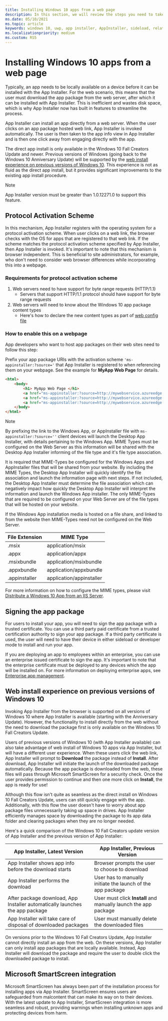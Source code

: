 ```yaml
---
title: Installing Windows 10 apps from a web page
description: In this section, we will review the steps you need to take to allow users to install your apps directly from the web page.
ms.date: 05/10/2021
ms.topic: article
keywords: windows 10, uwp, app installer, AppInstaller, sideload, related set, optional packages
ms.localizationpriority: medium
ms.custom: RS5
---
```


# Installing Windows 10 apps from a web page

Typically, an app needs to be locally available on a device before it can be installed with the App Installer. For the web scenario, this means that the user must download the app package from the web server, after which it can be installed with App Installer. This is inefficient and wastes disk space, which is why App Installer now has built in features to streamline the process.

App Installer can install an app directly from a web server. When the user clicks on an app package hosted web link, App Installer is invoked automatically. The user is then taken to the app info view in App Installer and is then one click away from engaging directly with the app.

The direct app install is only available in the Windows 10 Fall Creators Update and newer. Previous versions of Windows (going back to the Windows 10 Anniversary Update) will be supported by the [web install experience on previous versions of Windows 10](#web-install-experience). This experience is not as fluid as the direct app install, but it provides significant improvements to the existing app install procedure.

> [!NOTE]
> App Installer version must be greater than 1.0.12271.0 to support this feature.

## Protocol Activation Scheme
In this mechanism, App Installer registers with the operating system for a protocol activation scheme. When user clicks on a web link, the browser checks with the OS for apps that are registered to that web link. If the scheme matches the protocol activation scheme specified by App Installer, then App Installer is invoked. It's important to note that this mechanism is browser independent. This is beneficial to site administrators, for example, who don't need to consider web browser differences while incorporating this into a webpage.

### Requirements for protocol activation scheme

1. Web servers need to have support for byte range requests (HTTP/1.1)
    - Servers that support HTTP/1.1 protocol should have support for byte range requests
2. Web servers will need to know about the Windows 10 app package content types
    - Here's how to declare the new content types as part of [web config file](web-install-IIS.md#step-7---configure-the-web-app-for-app-package-mime-types)

### How to enable this on a webpage
App developers who want to host app packages on their web sites need to follow this step:

Prefix your app package URIs with the activation scheme `'ms-appinstaller:?source='` that App Installer is registered to when referencing them on your webpage. See the example for **MyApp Web Page** for details.
``` html
<html>
    <body>
        <h1> MyApp Web Page </h1>
        <a href="ms-appinstaller:?source=http://mywebservice.azureedge.net/HubApp.msix"> Install app package </a>
        <a href="ms-appinstaller:?source=http://mywebservice.azureedge.net/HubAppBundle.msixbundle"> Install app bundle  </a>
        <a href="ms-appinstaller:?source=http://mywebservice.azureedge.net/HubAppSet.appinstaller"> Install related set </a>
    </body>
</html>
```

> [!Note]
> By prefixing the link to the Windows App, or AppInstaller file with `ms-appinstaller:?source=''` client devices will launch the Desktop App Installer, with details pertaining to the Windows App. MIME Types must be configured on the Web Server as this information will be shared with the Desktop App Installer informing of the file type and it's file type association.

It is required that MIME-Types be configured for the Windows Apps and AppInstaller files that will be shared from your website. By including the MIME Types, the Desktop App Installer will quickly identify the file association and launch the information page with next steps. If not included, the Desktop App Installer must determine the file association which can negatively impact how quickly the Desktop App Installer will interpret the information and launch the Windows App installer. The only MIME-Types that are required to be configured on your Web Server are of the file types that will be hosted on your website.

If the Windows App installation media is hosted on a file share, and linked to from the website then MIME-Types need not be configured on the Web Server. 


| File Extension | MIME Type                |
|----------------|--------------------------|
| .msix          | application/msix         |
| .appx          | application/appx         |
| .msixbundle    | application/msixbundle   |
| .appxbundle    | application/appxbundle   |
| .appinstaller  | application/appinstaller |

For more information on how to configure the MIME types, please visit [Distribute a Windows 10 App from an IIS Server](./web-install-iis.md#step-7---configure-the-web-app-for-app-package-mime-types).

## Signing the app package
For users to install your app, you will need to sign the app package with a trusted certificate. You can use a third party paid certificate from a trusted certification authority to sign your app package. If a third party certificate is used, the user will need to have their device in either sideload or developer mode to install and run your app.

If you are deploying an app to employees within an enterprise, you can use an enterprise issued certificate to sign the app. It's important to note that the enterprise certificate must be deployed to any devices which the app will be installed on. For more information on deploying enterprise apps, see [Enterprise app management](/windows/client-management/mdm/enterprise-app-management).

## Web install experience on previous versions of Windows 10<a name="web-install-experience"></a>

Invoking App Installer from the browser is supported on all versions of Windows 10 where App Installer is available (starting with the Anniversary Update). However, the functionality to install directly from the web without the need to download the package first is only available on the Windows 10 Fall Creators Update.  

Users of previous versions of Windows 10 (with App Installer available) can also take advantage of web install of Windows 10 apps via App Installer, but will have a different user experience. When these users click the web link, App Installer will prompt to **Download** the package instead of **Install**. After download, App Installer will initiate the launch of the downloaded package automatically. Because the app package is downloaded from the web, these files will pass through Microsoft SmartScreen for a security check. Once the user provides permission to continue and then one more click on **Install**, the app is ready for use!

Although this flow isn't quite as seamless as the direct install on Windows 10 Fall Creators Update, users can still quickly engage with the app. Additionally, with this flow the user doesn't have to worry about app package files unnecessarily taking up space in drives. App Installer efficiently manages space by downloading the package to its app data folder and clearing packages when they are no longer needed.

Here's a quick comparison of the Windows 10 Fall Creators update version of App Installer and the previous version of App Installer:

| App Installer, Latest Version | App Installer, Previous Version |
|------------------------------|----------------------------------|
| App Installer shows app info before the download starts | Browser prompts the user to choose to download  |
| App Installer performs the download | User has to manually initiate the launch of the app package |
| After package download, App Installer automatically launches the app package | User must click **Install** and manually launch the app package |
| App Installer will take care of disposal of downloaded packages | User must manually delete the downloaded files |

On versions prior to the Windows 10 Fall Creators Update, App Installer cannot directly install an app from the web. On these versions, App Installer can only install app packages that are locally available. Instead, App Installer will download the package and require the user to double click the downloaded package to install.


## Microsoft SmartScreen integration

Microsoft SmartScreen has always been part of the installation process for installing apps via App Installer. SmartScreen ensures users are safeguarded from malcontent that can make its way on to their devices. With the latest update to App Installer, SmartScreen integration is more seamless and robust, providing warnings when installing unknown apps and protecting devices from harm.